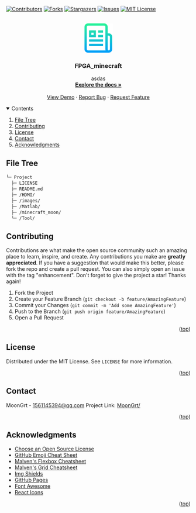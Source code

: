 <div id="top"></div>

[![Contributors][contributors-shield]][contributors-url]
[![Forks][forks-shield]][forks-url]
[![Stargazers][stars-shield]][stars-url]
[![Issues][issues-shield]][issues-url]
[![MIT License][license-shield]][license-url]


<!-- PROJECT LOGO -->
<br />
<div align="center">
	<a href="https://github.com/MoonGrt/FPGA_minecraft">
	<img src="images/logo.png" alt="Logo" width="80" height="80">
	</a>
<h3 align="center">FPGA_minecraft</h3>
	<p align="center">
	asdas
	<br />
	<a href="https://github.com/MoonGrt/FPGA_minecraft"><strong>Explore the docs »</strong></a>
	<br />
	<br />
	<a href="https://github.com/MoonGrt/FPGA_minecraft">View Demo</a>
	·
	<a href="https://github.com/MoonGrt/FPGA_minecraft/issues">Report Bug</a>
	·
	<a href="https://github.com/MoonGrt/FPGA_minecraft/issues">Request Feature</a>
	</p>
</div>


<!-- CONTENTS -->
<details open>
  <summary>Contents</summary>
  <ol>
    <li><a href="#file-tree">File Tree</a></li>
    <li><a href="#contributing">Contributing</a></li>
    <li><a href="#license">License</a></li>
    <li><a href="#contact">Contact</a></li>
    <li><a href="#acknowledgments">Acknowledgments</a></li>
  </ol>
</details>


<!-- FILE TREE -->
## File Tree

```
└─ Project
  ├─ LICENSE
  ├─ README.md
  ├─ /HDMI/
  ├─ /images/
  ├─ /Matlab/
  ├─ /minecraft_moon/
  └─ /Tool/

```


<!-- CONTRIBUTING -->
## Contributing
Contributions are what make the open source community such an amazing place to learn, inspire, and create. Any contributions you make are **greatly appreciated**.
If you have a suggestion that would make this better, please fork the repo and create a pull request. You can also simply open an issue with the tag "enhancement".
Don't forget to give the project a star! Thanks again!
1. Fork the Project
2. Create your Feature Branch (`git checkout -b feature/AmazingFeature`)
3. Commit your Changes (`git commit -m 'Add some AmazingFeature'`)
4. Push to the Branch (`git push origin feature/AmazingFeature`)
5. Open a Pull Request
<p align="right">(<a href="#top">top</a>)</p>


<!-- LICENSE -->
## License
Distributed under the MIT License. See `LICENSE` for more information.
<p align="right">(<a href="#top">top</a>)</p>


<!-- CONTACT -->
## Contact
MoonGrt - 1561145394@qq.com
Project Link: [MoonGrt/](https://github.com/MoonGrt/)
<p align="right">(<a href="#top">top</a>)</p>


<!-- ACKNOWLEDGMENTS -->
## Acknowledgments
* [Choose an Open Source License](https://choosealicense.com)
* [GitHub Emoji Cheat Sheet](https://www.webpagefx.com/tools/emoji-cheat-sheet)
* [Malven's Flexbox Cheatsheet](https://flexbox.malven.co/)
* [Malven's Grid Cheatsheet](https://grid.malven.co/)
* [Img Shields](https://shields.io)
* [GitHub Pages](https://pages.github.com)
* [Font Awesome](https://fontawesome.com)
* [React Icons](https://react-icons.github.io/react-icons/search)   
<p align="right">(<a href="#top">top</a>)</p>


<!-- MARKDOWN LINKS & IMAGES -->
<!-- https://www.markdownguide.org/basic-syntax/#reference-style-links -->
[contributors-shield]: https://img.shields.io/github/contributors/MoonGrt/FPGA_minecraft.svg?style=for-the-badge
[contributors-url]: https://github.com/MoonGrt/FPGA_minecraft/graphs/contributors
[forks-shield]: https://img.shields.io/github/forks/MoonGrt/FPGA_minecraft.svg?style=for-the-badge
[forks-url]: https://github.com/MoonGrt/FPGA_minecraft/network/members
[stars-shield]: https://img.shields.io/github/stars/MoonGrt/FPGA_minecraft.svg?style=for-the-badge
[stars-url]: https://github.com/MoonGrt/FPGA_minecraft/stargazers
[issues-shield]: https://img.shields.io/github/issues/MoonGrt/FPGA_minecraft.svg?style=for-the-badge
[issues-url]: https://github.com/MoonGrt/FPGA_minecraft/issues
[license-shield]: https://img.shields.io/github/license/MoonGrt/FPGA_minecraft.svg?style=for-the-badge
[license-url]: https://github.com/MoonGrt/FPGA_minecraft/blob/master/LICENSE

